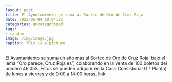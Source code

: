 ```yaml
---
layout: post
title: El Ayuntamiento se suma al Sorteo de Oro de Cruz Roja
date: 2023-05-04 10:04:25
categories: uncategorized
tags:
- random
image: /img/image.jpg
caption: This is a picture
---
```

El Ayuntamiento se suma un año más al Sorteo de Oro de Cruz Roja, bajo el lema “Oro parece, Cruz Roja es”, colaborando en la venta de 100 boletos del número 46.053. Estos se pueden adquirir en la Casa Consistorial (1.ª Planta) de lunes a viernes y de 9:00 a 14:00 horas.   [link](https://www.ayto-villacanada.es/tu-ayuntamiento/el-ayuntamiento-se-suma-al-sorteo-de-oro-de-cruz-roja/)
